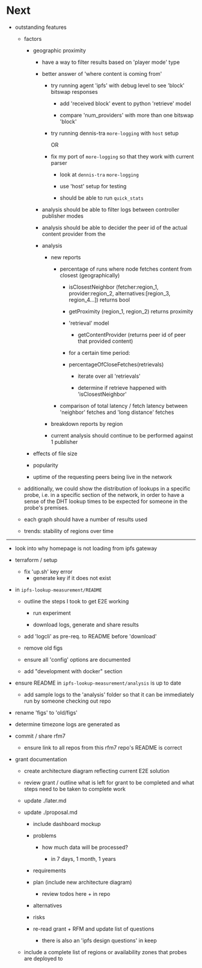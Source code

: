 # Next

* outstanding features

  * factors

    * geographic proximity

        * have a way to filter results based on 'player mode' type

        * better answer of 'where content is coming from'

          * try running agent 'ipfs' with debug level to see 'block' bitswap responses

            * add 'received block' event to python 'retrieve' model

            * compare 'num_providers' with more than one bitswap 'block'

          * try running dennis-tra `more-logging` with `host` setup

            OR

          * fix my port of `more-logging` so that they work with current parser

            * look at `dennis-tra` `more-logging`

            * use 'host' setup for testing

            * should be able to run `quick_stats`


        * analysis should be able to filter logs between controller publisher modes

        * analysis should be able to decider the peer id of the actual content provider from the 



      * analysis

          * new reports

            * percentage of runs where node fetches content from closest (geographically)

              * isClosestNeighbor (fetcher:region_1, provider:region_2, alternatives:[region_3, region_4...]) returns bool

              * getProximity (region_1, region_2) returns proximity

              * 'retrieval' model

                * getContentProvider (returns peer id of peer that provided content)

              * for a certain time period:

              * percentageOfCloseFetches(retrievals)

                * iterate over all 'retrievals'

                * determine if retrieve happened with 'isClosestNeighbor'

            * comparison of total latency / fetch latency between 'neighbor' fetches and 'long distance' fetches

          * breakdown reports by region

          * current analysis should continue to be performed against 1 publisher

    * effects of file size

    * popularity

    * uptime of the requesting peers being live in the network

  * additionally, we could show the distribution of lookups in a specific probe, i.e. in a specific section of the network, in order to have a sense of the DHT lookup times to be expected for someone in the probe's premises.

  * each graph should have a number of results used

  * trends: stability of regions over time


---

* look into why homepage is not loading from ipfs gateway

* terraform / setup
  * fix 'up.sh' key error
    * generate key if it does not exist

* in `ipfs-lookup-measurement/README`

    * outline the steps I took to get E2E working

      * run experiment

      * download logs, generate and share results

    * add 'logcli' as pre-req. to README before 'download'

    * remove old figs

    * ensure all 'config' options are documented


    * add "development with docker" section



* ensure README in `ipfs-lookup-measurement/analysis` is up to date

  * add sample logs to the 'analysis' folder so that it can be immediately run by someone checking out repo

* rename 'figs' to 'old/figs'

* determine timezone logs are generated as 

* commit / share rfm7

  * ensure link to all repos from this rfm7 repo's README is correct

* grant documentation

  * create architecture diagram reflecting current E2E solution

  * review grant / outline what is left for grant to be completed and what steps need to be taken to complete work

  * update ./later.md

  * update ./proposal.md

    * include dashboard mockup

    * problems

      * how much data will be processed?

        * in 7 days, 1 month, 1 years

    * requirements

    * plan (include new architecture diagram)

        * review todos here + in repo

    * alternatives

    * risks

    * re-read grant + RFM and update list of questions

      * there is also an 'ipfs design questions' in keep

  * include a complete list of regions or availability zones that probes are deployed to
